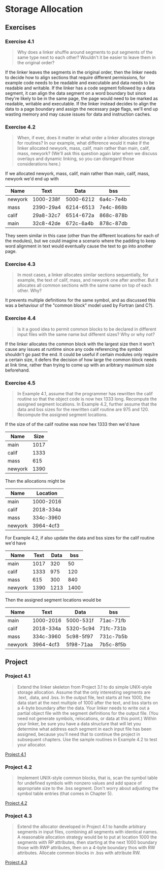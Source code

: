# Storage Allocation

## Exercises

### Exercise 4.1

> Why does a linker shuffle around segments to put segments of the same type next to each other? Wouldn't it be easier
> to leave them in the original order?

If the linker leaves the segments in the original order, then the linker needs to decide how to align sections that
require different permissions, for example code needs to be readable and executable and data needs to be readable and
writable. If the linker has a code segment followed by a data segment, it can align the data segment on a word boundary
but since they're likely to be in the same page, the page would need to be marked as readable, writable and executable.
If the linker instead decides to align the data to a page boundary and assign the necessary page flags, we'll end up
wasting memory and may cause issues for data and instruction caches.

### Exercise 4.2

> When, if ever, does it matter in what order a linker allocates storage for routines? In our example, what difference
> would it make if the linker allocated newyork, mass, calif, main rather than main, calif, mass, newyork? (We'll ask
> this question again later when we discuss overlays and dynamic linking, so you can disregard those considerations
> here.)

If we allocated newyork, mass, calif, main rather than main, calif, mass, newyork we'd end up with

| Name    | Text      | Data      | bss       |
| ------- | --------- | --------- | --------- |
| newyork | 1000-238f | 5000-6212 | 6a4c-7e4b |
| mass    | 2390-29a4 | 6214-6513 | 7e4c-868b |
| calif   | 29a8-32c7 | 6514-672a | 868c-878b |
| main    | 32c8-42de | 672c-6a4b | 878c-87db |

They seem similar in this case (other than the different locations for each of the modules), but we could imagine a
scenario where the padding to keep word alignment in text would eventually cause the text to go into another page.

### Exercise 4.3

> In most cases, a linker allocates similar sections sequentially, for example, the text of calif, mass, and newyork
> one after another. But it allocates all common sections with the same name on top of each other. Why?

It prevents multiple definitions for the same symbol, and as discussed this was a behaviour of the "common block" model
used by Fortran (and C?).

### Exercise 4.4

> Is it a good idea to permit common blocks to be declared in different input files with the same name but different
> sizes? Why or why not?

If the linker allocates the common block with the largest size then it won't cause any issues at runtime since any code
referencing the symbol shouldn't go past the end. It could be useful if certain modules only require a certain size, it
defers the decision of how large the common block needs at link time, rather than trying to come up with an aribtrary
maximum size beforehand.

### Exercise 4.5

> In Example 4.1, assume that the programmer has rewritten the calif routine so that the object code is now hex 1333
> long. Recompute the assigned segment locations. In Example 4.2, further assume that the data and bss sizes for the
> rewritten calif routine are 975 and 120. Recompute the assigned segment locations.

If the size of of the calif routine was now hex 1333 then we'd have

| Name    | Size |
| ------- | ---- |
| main    | 1017 |
| calif   | 1333 |
| mass    |  615 |
| newyork | 1390 |

Then the allocations might be

| Name    | Location  |
| ------- | --------- |
| main    | 1000-2016 |
| calif   | 2018-334a |
| mass    | 334c-3960 |
| newyork | 3964-4cf3 |

For Example 4.2, if also update the data and bss sizes for the calif routine we'd have

| Name    | Text | Data | bss  |
| ------- | ---- | ---- | ---- |
| main    | 1017 |  320 |   50 |
| calif   | 1333 |  975 |  120 |
| mass    |  615 |  300 |  840 |
| newyork | 1390 | 1213 | 1400 |

Then the assigned segment locations would be

| Name    | Text      | Data      | bss       |
| ------- | --------- | --------- | --------- |
| main    | 1000-2016 | 5000-531f | 71ac-71fb |
| calif   | 2018-334a | 5320-5c94 | 71fc-731b |
| mass    | 334c-3960 | 5c98-5f97 | 731c-7b5b |
| newyork | 3964-4cf3 | 5f98-71aa | 7b5c-8f5b |

## Project

### Project 4.1

> Extend the linker skeleton from Project 3.1 to do simple UNIX-style storage allocation. Assume that the only
> interesting segments are .text, .data, and .bss. In the output file, text starts at hex 1000, the data start at the
> next multiple of 1000 after the text, and bss starts on a 4-byte boundary after the data. Your linker needs to write
> out a partial object file with the segment definitions for the output file. (You need not generate symbols,
> relocations, or data at this point.) Within your linker, be sure you have a data structure that will let you
> determine what address each segment in each input file has been assigned, because you'll need that to continue the
> project in subsequent chapters. Use the sample routines in Example 4.2 to test your allocator.

[Project 4.1](project_4_1.py)

### Project 4.2

> Implement UNIX-style common blocks, that is, scan the symbol table for undefined symbols with nonzero values and add
> space of appropriate size to the .bss segment. Don't worry about adjusting the symbol table entries (that comes in
> Chapter 5).

[Project 4.2](project_4_2.py)

### Project 4.3

> Extend the allocator developed in Project 4.1 to handle arbitrary segments in input files, combining all segments
> with identical names. A reasonable allocation strategy would be to put at location 1000 the segments with RP
> attributes, then starting at the next 1000 boundary those with RWP attributes, then on a 4-byte boundary thos with RW
> attributes. Allocate common blocks in .bss with attribute RW.

[Project 4.3](project_4_3.py)
